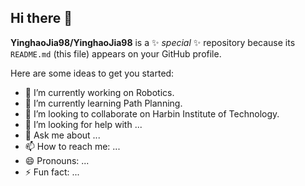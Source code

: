 ## Hi there 👋


**YinghaoJia98/YinghaoJia98** is a ✨ _special_ ✨ repository because its `README.md` (this file) appears on your GitHub profile.

Here are some ideas to get you started:

- 🔭 I’m currently working on Robotics.
- 🌱 I’m currently learning Path Planning.
- 👯 I’m looking to collaborate on Harbin Institute of Technology.
- 🤔 I’m looking for help with ...
- 💬 Ask me about ...
- 📫 How to reach me: ...
- 😄 Pronouns: ...
- ⚡ Fun fact: ...

